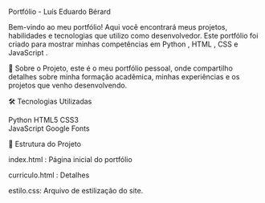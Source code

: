 Portfólio - Luís Eduardo Bérard

Bem-vindo ao meu portfólio! Aqui você encontrará meus projetos, habilidades e tecnologias que utilizo como desenvolvedor. Este portfólio foi criado para mostrar minhas competências em Python , HTML , CSS e JavaScript .

🚀 Sobre o Projeto,
este é o meu portfólio pessoal, onde compartilho detalhes sobre minha formação acadêmica, minhas experiências e os projetos que venho desenvolvendo.

🛠️ Tecnologias Utilizadas

Python 
HTML5 
CSS3  
JavaScript 
Google Fonts 

📂 Estrutura do Projeto

index.html : Página inicial do portfólio

curriculo.html : Detalhes

estilo.css: Arquivo de estilização do site.
